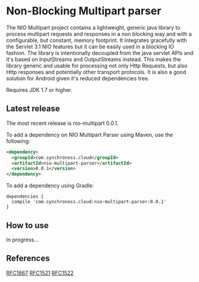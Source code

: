 Non-Blocking Multipart parser
=============================

The NIO Multipart project contains a lightweight, generic java library to process multipart requests and responses in a non blocking way
and with a configurable, but constant, memory footprint.
It integrates gracefully with the Servlet 3.1 NIO features but it can be easily used in a blocking IO fashion.
The library is intentionally decoupled from the java servlet APIs and it's based on InputStreams and OutputStreams instead.
This makes the library generic and usable for processing not only Http Requests, but also Http responses and potentially other transport protocols.
It is also a good solution for Android given it's reduced dependencies tree.

Requires JDK 1.7 or higher.

Latest release
--------------

The most recent release is nio-multipart 0.0.1.

To add a dependency on NIO Multipart Parser using Maven, use the following:

```xml
<dependency>
  <groupId>com.synchronoss.cloud</groupId>
  <artifactId>nio-multipart-parser</artifactId>
  <version>0.0.1</version>
</dependency>
```

To add a dependency using Gradle:

```
dependencies {
  compile 'com.synchronoss.cloud:nio-multipart-parser:0.0.1'
}
```

How to use
----------
In progress...

References
----------
[RFC1867](http://www.ietf.org/rfc/rfc1867.txt)
[RFC1521](http://www.ietf.org/rfc/rfc1521.txt)
[RFC1522](http://www.ietf.org/rfc/rfc1522.txt)


